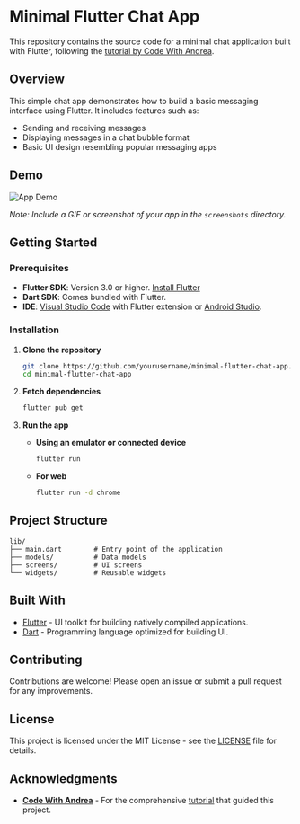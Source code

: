 # Minimal Flutter Chat App

This repository contains the source code for a minimal chat application built with Flutter, following the [tutorial by Code With Andrea](https://www.youtube.com/watch?v=5xU5WH2kEc0).

## Overview

This simple chat app demonstrates how to build a basic messaging interface using Flutter. It includes features such as:

- Sending and receiving messages
- Displaying messages in a chat bubble format
- Basic UI design resembling popular messaging apps

## Demo

![App Demo](screenshots/demo.gif)

*Note: Include a GIF or screenshot of your app in the `screenshots` directory.*

## Getting Started

### Prerequisites

- **Flutter SDK**: Version 3.0 or higher. [Install Flutter](https://flutter.dev/docs/get-started/install)
- **Dart SDK**: Comes bundled with Flutter.
- **IDE**: [Visual Studio Code](https://code.visualstudio.com/) with Flutter extension or [Android Studio](https://developer.android.com/studio).

### Installation

1. **Clone the repository**

   ```bash
   git clone https://github.com/yourusername/minimal-flutter-chat-app.git
   cd minimal-flutter-chat-app
   ```

2. **Fetch dependencies**

   ```bash
   flutter pub get
   ```

3. **Run the app**

   - **Using an emulator or connected device**

     ```bash
     flutter run
     ```

   - **For web**

     ```bash
     flutter run -d chrome
     ```

## Project Structure

```
lib/
├── main.dart        # Entry point of the application
├── models/          # Data models
├── screens/         # UI screens
└── widgets/         # Reusable widgets
```

## Built With

- [Flutter](https://flutter.dev/) - UI toolkit for building natively compiled applications.
- [Dart](https://dart.dev/) - Programming language optimized for building UI.

## Contributing

Contributions are welcome! Please open an issue or submit a pull request for any improvements.

## License

This project is licensed under the MIT License - see the [LICENSE](LICENSE) file for details.

## Acknowledgments

- **[Code With Andrea](https://codewithandrea.com/)** - For the comprehensive [tutorial](https://www.youtube.com/watch?v=5xU5WH2kEc0) that guided this project.
